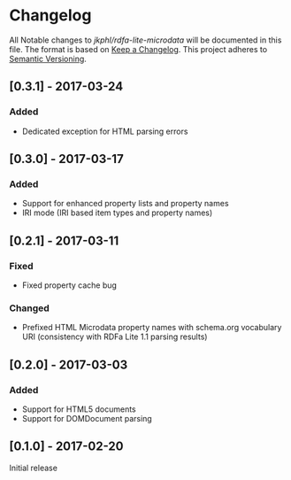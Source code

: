 # Changelog

All Notable changes to *jkphl/rdfa-lite-microdata* will be documented in this file. The format is based on [Keep a Changelog](http://keepachangelog.com/). This project adheres to [Semantic Versioning](http://semver.org/).

## [0.3.1] - 2017-03-24
### Added
* Dedicated exception for HTML parsing errors

## [0.3.0] - 2017-03-17
### Added
* Support for enhanced property lists and property names
* IRI mode (IRI based item types and property names)

## [0.2.1] - 2017-03-11
### Fixed
* Fixed property cache bug

### Changed
* Prefixed HTML Microdata property names with schema.org vocabulary URI (consistency with RDFa Lite 1.1 parsing results)

## [0.2.0] - 2017-03-03
### Added
* Support for HTML5 documents
* Support for DOMDocument parsing

## [0.1.0] - 2017-02-20
Initial release
